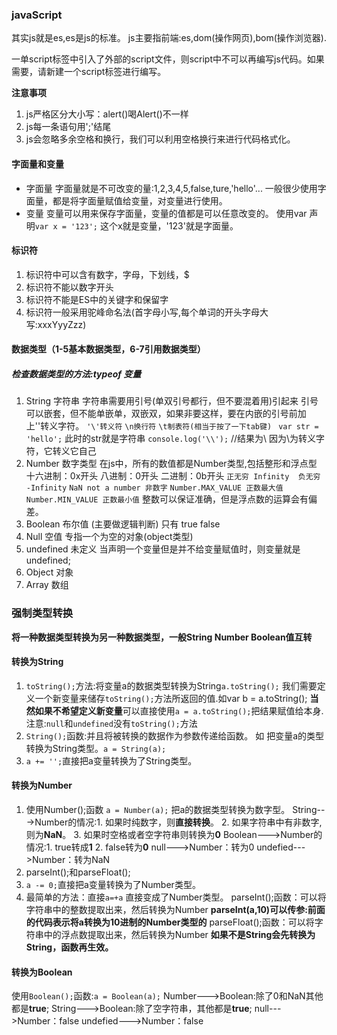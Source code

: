 ### javaScript
其实js就是es,es是js的标准。
js主要指前端:es,dom(操作网页),bom(操作浏览器).

一单script标签中引入了外部的script文件，则script中不可以再编写js代码。如果需要，请新建一个script标签进行编写。

**注意事项**
1. js严格区分大小写：alert()喝Alert()不一样
2. js每一条语句用';'结尾
3. js会忽略多余空格和换行，我们可以利用空格换行来进行代码格式化。

#### 字面量和变量
- 字面量
字面量就是不可改变的量:1,2,3,4,5,false,ture,'hello'...
一般很少使用字面量，都是将字面量赋值给变量，对变量进行使用。
- 变量
变量可以用来保存字面量，变量的值都是可以任意改变的。
使用var 声明`var x = '123';` 这个x就是变量，'123'就是字面量。

#### 标识符
1. 标识符中可以含有数字，字母，下划线，$
2. 标识符不能以数字开头
3. 标识符不能是ES中的关键字和保留字
4. 标识符一般采用驼峰命名法(首字母小写,每个单词的开头字母大写:xxxYyyZzz)

#### 数据类型（1-5基本数据类型，6-7引用数据类型）
##### 检查数据类型的方法:typeof 变量
1. String 字符串
字符串需要用引号(单双引号都行，但不要混着用)引起来
引号可以嵌套，但不能单嵌单，双嵌双，如果非要这样，要在内嵌的引号前加上'\'转义字符。
`'\'转义符` `\n换行符` `\t制表符(相当于按了一下tab键)`
` var str = 'hello';`  此时的str就是字符串
`console.log('\\');`           //结果为\ 因为\为转义字符，它转义它自己
2. Number 数字类型
在js中，所有的数值都是Number类型,包括整形和浮点型
十六进制：0x开头
八进制：0开头
二进制：0b开头
`正无穷 Infinity  负无穷 -Infinity`
`NaN not a number 非数字`
`Number.MAX_VALUE 正数最大值` `Number.MIN_VALUE 正数最小值`
整数可以保证准确，但是浮点数的运算会有偏差。
3. Boolean 布尔值 (主要做逻辑判断)
只有 true false
4. Null 空值
专指一个为空的对象(object类型)
5. undefined 未定义
当声明一个变量但是并不给变量赋值时，则变量就是undefined;
6. Object 对象
7. Array 数组

### 强制类型转换 ###
**将一种数据类型转换为另一种数据类型，一般String Number Boolean值互转**
#### 转换为**String** ####
1. `toString();`方法:将变量a的数据类型转换为String`a.toString();`
我们需要定义一个新变量来储存`toString();`方法所返回的值.如var b = a.toString();
**当然如果不希望定义新变量**可以直接使用`a = a.toString();`把结果赋值给本身.
注意:`null`和`undefined`没有`toString();`方法
2. `String();`函数:并且将被转换的数据作为参数传递给函数。
如 把变量a的类型转换为String类型。`a = String(a);`
3. `a += '';`直接把a变量转换为了String类型。
#### 转换为**Number** ####
1. 使用Number();函数 `a = Number(a);` 把a的数据类型转换为数字型。
String--->Number的情况:1. 如果时纯数字，则**直接转换**。 2. 如果字符串中有非数字,则为**NaN**。 3. 如果时空格或者空字符串则转换为**0**
Boolean--->Number的情况:1. true转成**1** 2. false转为**0**
null--->Number：转为0
undefied--->Number：转为NaN
2. parseInt();和parseFloat();
3. `a -= 0;`直接把a变量转换为了Number类型。
4. 最简单的方法：直接`a=+a` 直接变成了Number类型。
parseInt();函数：可以将字符串中的整数提取出来，然后转换为Number
**parseInt(a,10)可以传参:前面的代码表示将a转换为10进制的Number类型的**
parseFloat();函数：可以将字符串中的浮点数提取出来，然后转换为Number
**如果不是String会先转换为String，函数再生效。**
#### 转换为Boolean ####
使用`Boolean();`函数:`a = Boolean(a);`
Number--->Boolean:除了0和NaN其他都是**true**;
String--->Boolean:除了空字符串，其他都是**true**;
null--->Number：false
undefied--->Number：false
